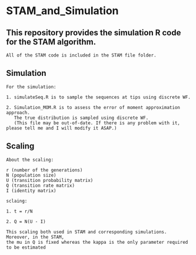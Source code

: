 # STAM_and_Simulation

## This repository provides the simulation R code for the STAM algorithm.

```
All of the STAM code is included in the STAM file folder.
```

## Simulation
```
For the simulation:

1. simulateSeq.R is to sample the sequences at tips using discrete WF.

2. Simulation_MOM.R is to assess the error of moment approximation approach. 
   The true distribution is sampled using discrete WF.
   (This file may be out-of-date. If there is any problem with it, please tell me and I will modify it ASAP.)
```

## Scaling

```
About the scaling:

r (number of the generations)
N (population size)
U (transition probability matrix)
Q (transition rate matrix)
I (identity matrix)

sclaing:

1. t = r/N

2. Q = N(U - I)

This scaling both used in STAM and corresponding simulations. Moreover, in the STAM, 
the mu in Q is fixed whereas the kappa is the only parameter required to be estimated

```
